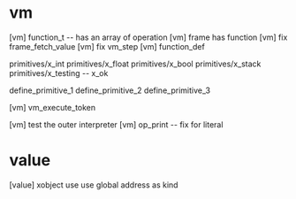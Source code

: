 # vm

[vm] function_t -- has an array of operation
[vm] frame has function
[vm] fix frame_fetch_value
[vm] fix vm_step
[vm] function_def

primitives/x_int
primitives/x_float
primitives/x_bool
primitives/x_stack
primitives/x_testing -- x_ok

define_primitive_1
define_primitive_2
define_primitive_3

[vm] vm_execute_token

[vm] test the outer interpreter
[vm] op_print -- fix for literal

# value

[value] xobject use use global address as kind
